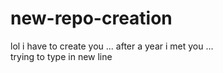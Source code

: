 # new-repo-creation



lol i have to create you ...
after a year i met you ...
<br>trying to type in new line
